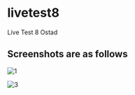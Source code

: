 # livetest8

Live Test 8 Ostad

## Screenshots are as follows


![1](https://github.com/syfulsharif/liveTest8/assets/2669892/112efe50-88ff-422e-8500-a6f8566e9e31)


![3](https://github.com/syfulsharif/liveTest8/assets/2669892/90fb123a-b737-477e-8456-7e7fe682c48e)
